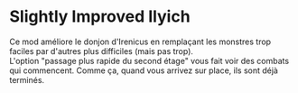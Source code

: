 # Slightly Improved Ilyich

Ce mod améliore le donjon d'Irenicus en remplaçant les monstres trop faciles par d'autres plus difficiles (mais pas trop).  
L'option "passage plus rapide du second étage" vous fait voir des combats qui commencent. Comme ça, quand vous arrivez sur place, ils sont déjà terminés.
